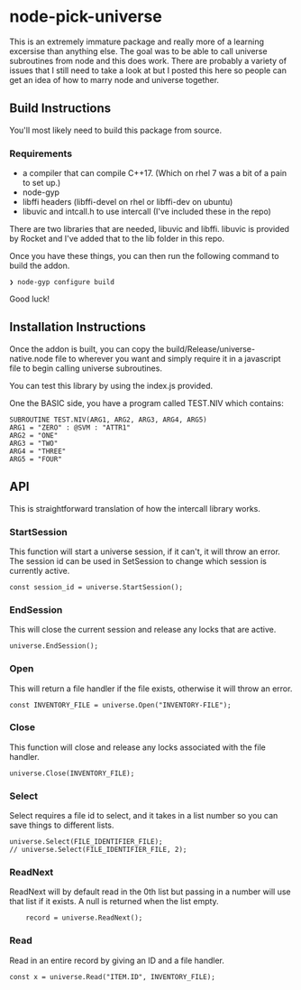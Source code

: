 # node-pick-universe

This is an extremely immature package and really more of a learning excersise than anything else. The goal was to be able to call universe subroutines from node and this does work. There are probably a variety of issues that I still need to take a look at but I posted this here so people can get an idea of how to marry node and universe together.

## Build Instructions

You'll most likely need to build this package from source. 


### Requirements
- a compiler that can compile C++17. (Which on rhel 7 was a bit of a pain to set up.)
- node-gyp 
- libffi headers (libffi-devel on rhel or libffi-dev on ubuntu)
- libuvic and intcall.h to use intercall (I've included these in the repo)

There are two libraries that are needed, libuvic and libffi. libuvic is provided by Rocket and I've added that to the lib folder in this repo.

Once you have these things, you can then run the following command to build the addon.

```
❯ node-gyp configure build
```

Good luck!

## Installation Instructions

Once the addon is built, you can copy the build/Release/universe-native.node file to wherever you want and simply require it in a javascript file to begin calling universe subroutines.

You can test this library by using the index.js provided.

One the BASIC side, you have a program called TEST.NIV which contains:
```
SUBROUTINE TEST.NIV(ARG1, ARG2, ARG3, ARG4, ARG5)
ARG1 = "ZERO" : @SVM : "ATTR1"
ARG2 = "ONE"
ARG3 = "TWO"
ARG4 = "THREE"
ARG5 = "FOUR"
```

## API

This is straightforward translation of how the intercall library works.

### StartSession

This function will start a universe session, if it can't, it will throw an error. The session id can be used in SetSession to change which session is currently active.

```
const session_id = universe.StartSession();
```

### EndSession

This will close the current session and release any locks that are active.

```
universe.EndSession();
```

### Open

This will return a file handler if the file exists, otherwise it will throw an error.

```
const INVENTORY_FILE = universe.Open("INVENTORY-FILE");
```

### Close

This function will close and release any locks associated with the file handler.

```
universe.Close(INVENTORY_FILE);
```

### Select

Select requires a file id to select, and it takes in a list number so you can save things to different lists.

```
universe.Select(FILE_IDENTIFIER_FILE);
// universe.Select(FILE_IDENTIFIER_FILE, 2);
```

### ReadNext

ReadNext will by default read in the 0th list but passing in a number will use that list if it exists. A null is returned when the list empty.

```
    record = universe.ReadNext();
```

### Read

Read in an entire record by giving an ID and a file handler.

```
const x = universe.Read("ITEM.ID", INVENTORY_FILE);
```


